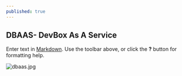 ```yaml
---
published: true
---
```

## DBAAS- DevBox As A Service

Enter text in [Markdown](http://daringfireball.net/projects/markdown/). Use the toolbar above, or click the **?** button for formatting help.

![dbaas.jpg]({{site.baseurl}}/public/dbaas.jpg)

